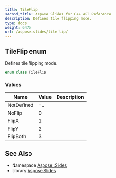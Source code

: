 ```yaml
---
title: TileFlip
second_title: Aspose.Slides for C++ API Reference
description: Defines tile flipping mode.
type: docs
weight: 6475
url: /aspose.slides/tileflip/
---
```

## TileFlip enum


Defines tile flipping mode.

```cpp
enum class TileFlip
```

### Values

| Name | Value | Description |
| --- | --- | --- |
| NotDefined | -1 |  |
| NoFlip | 0 |  |
| FlipX | 1 |  |
| FlipY | 2 |  |
| FlipBoth | 3 |  |

## See Also

* Namespace [Aspose::Slides](../)
* Library [Aspose.Slides](../../)